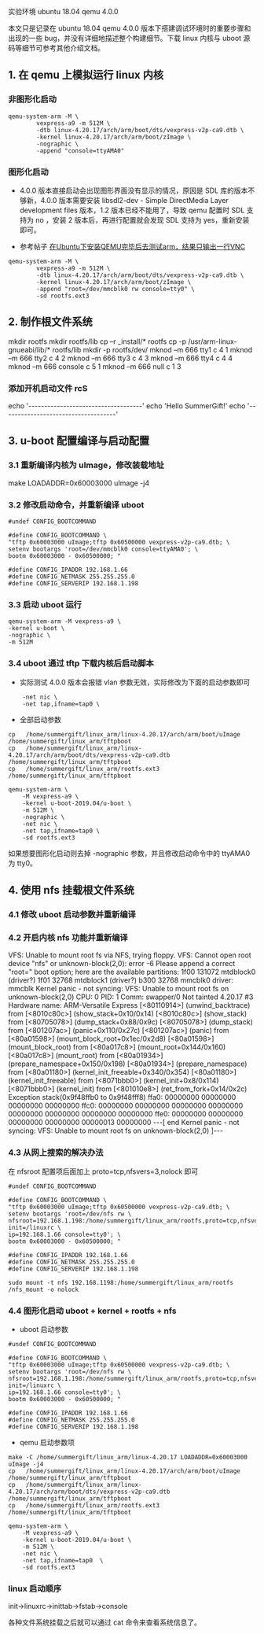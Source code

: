 实验环境 ubuntu 18.04 qemu 4.0.0

本文只是记录在 ubuntu 18.04 qemu 4.0.0 版本下搭建调试环境时的重要步骤和出现的一些 bug，并没有详细地描述整个构建细节。下载 linux 内核与 uboot 源码等细节可参考其他介绍文档。

## 1. 在 qemu 上模拟运行 linux 内核

### 非图形化启动
```
qemu-system-arm -M \
        vexpress-a9 -m 512M \
        -dtb linux-4.20.17/arch/arm/boot/dts/vexpress-v2p-ca9.dtb \
        -kernel linux-4.20.17/arch/arm/boot/zImage \
        -nographic \
        -append "console=ttyAMA0" 
```

### 图形化启动
- 4.0.0 版本直接启动会出现图形界面没有显示的情况，原因是 SDL 库的版本不够新，4.0.0 版本需要安装 libsdl2-dev - Simple DirectMedia Layer development files 版本，1.2 版本已经不能用了，导致 qemu 配置时 SDL 支持为 no ，安装 2 版本后，再进行配置就会发现 SDL 支持为 yes，重新安装即可。

- 参考帖子 [在Ubuntu下安装QEMU完毕后去测试arm，结果只输出一行VNC](https://www.crifan.com/qemu_test_arm_vnc_server_running_on_127_0_0_1_5900_no_other_output/)

```
qemu-system-arm -M \
        vexpress-a9 -m 512M \
        -dtb linux-4.20.17/arch/arm/boot/dts/vexpress-v2p-ca9.dtb \
        -kernel linux-4.20.17/arch/arm/boot/zImage \
        -append "root=/dev/mmcblk0 rw console=tty0" \
        -sd rootfs.ext3
```

## 2. 制作根文件系统

mkdir rootfs
mkdir rootfs/lib
cp –r _install/* rootfs
cp -p /usr/arm-linux-gnueabi/lib/* rootfs/lib
mkdir -p rootfs/dev/
mknod –m 666 tty1 c 4 1
mknod –m 666 tty2 c 4 2
mknod –m 666 tty3 c 4 3
mknod –m 666 tty4 c 4 4
mknod –m 666 console c 5 1
mknod –m 666 null c 1 3

### 添加开机启动文件 rcS
echo '------------------------------------'
echo 'Hello SummerGift!'
echo '------------------------------------'

## 3. u-boot 配置编译与启动配置

### 3.1 重新编译内核为 uImage，修改装载地址

make LOADADDR=0x60003000 uImage -j4

### 3.2 修改启动命令，并重新编译 uboot
```
#undef CONFIG_BOOTCOMMAND

#define CONFIG_BOOTCOMMAND \
"tftp 0x60003000 uImage;tftp 0x60500000 vexpress-v2p-ca9.dtb; \
setenv bootargs 'root=/dev/mmcblk0 console=ttyAMA0'; \
bootm 0x60003000 - 0x60500000; "

#define CONFIG_IPADDR 192.168.1.66
#define CONFIG_NETMASK 255.255.255.0
#define CONFIG_SERVERIP 192.168.1.198
```

### 3.3 启动 uboot 运行
```
qemu-system-arm -M vexpress-a9 \
-kernel u-boot \
-nographic \
-m 512M
```

### 3.4 uboot 通过 tftp 下载内核后启动脚本
- 实际测试 4.0.0 版本会报错 vlan 参数无效，实际修改为下面的启动参数即可
```
    -net nic \
    -net tap,ifname=tap0 \
```

- 全部启动参数
```
cp   /home/summergift/linux_arm/linux-4.20.17/arch/arm/boot/uImage /home/summergift/linux_arm/tftpboot
cp   /home/summergift/linux_arm/linux-4.20.17/arch/arm/boot/dts/vexpress-v2p-ca9.dtb /home/summergift/linux_arm/tftpboot
cp   /home/summergift/linux_arm/rootfs.ext3 /home/summergift/linux_arm/tftpboot

qemu-system-arm \
    -M vexpress-a9 \
    -kernel u-boot-2019.04/u-boot \
    -m 512M \
    -nographic \
    -net nic \
    -net tap,ifname=tap0 \
    -sd rootfs.ext3
```

如果想要图形化启动则去掉 -nographic 参数，并且修改启动命令中的 ttyAMA0 为 tty0。

## 4. 使用 nfs 挂载根文件系统

### 4.1 修改 uboot 启动参数并重新编译

### 4.2 开启内核 nfs 功能并重新编译

VFS: Unable to mount root fs via NFS, trying floppy.
VFS: Cannot open root device "nfs" or unknown-block(2,0): error -6
Please append a correct "root=" boot option; here are the available partitions:
1f00          131072 mtdblock0 
 (driver?)
1f01           32768 mtdblock1 
 (driver?)
b300           32768 mmcblk0 
 driver: mmcblk
Kernel panic - not syncing: VFS: Unable to mount root fs on unknown-block(2,0)
CPU: 0 PID: 1 Comm: swapper/0 Not tainted 4.20.17 #3
Hardware name: ARM-Versatile Express
[<80110914>] (unwind_backtrace) from [<8010c80c>] (show_stack+0x10/0x14)
[<8010c80c>] (show_stack) from [<80705078>] (dump_stack+0x88/0x9c)
[<80705078>] (dump_stack) from [<801207ac>] (panic+0x110/0x27c)
[<801207ac>] (panic) from [<80a01598>] (mount_block_root+0x1ec/0x2d8)
[<80a01598>] (mount_block_root) from [<80a017c8>] (mount_root+0x144/0x160)
[<80a017c8>] (mount_root) from [<80a01934>] (prepare_namespace+0x150/0x198)
[<80a01934>] (prepare_namespace) from [<80a01180>] (kernel_init_freeable+0x340/0x354)
[<80a01180>] (kernel_init_freeable) from [<8071bbb0>] (kernel_init+0x8/0x114)
[<8071bbb0>] (kernel_init) from [<801010e8>] (ret_from_fork+0x14/0x2c)
Exception stack(0x9f48ffb0 to 0x9f48fff8)
ffa0:                                     00000000 00000000 00000000 00000000
ffc0: 00000000 00000000 00000000 00000000 00000000 00000000 00000000 00000000
ffe0: 00000000 00000000 00000000 00000000 00000013 00000000
---[ end Kernel panic - not syncing: VFS: Unable to mount root fs on unknown-block(2,0) ]---


### 4.3 从网上搜索的解决办法

在 nfsroot 配置项后面加上 proto=tcp,nfsvers=3,nolock 即可
```
#undef CONFIG_BOOTCOMMAND

#define CONFIG_BOOTCOMMAND \
"tftp 0x60003000 uImage;tftp 0x60500000 vexpress-v2p-ca9.dtb; \
setenv bootargs 'root=/dev/nfs rw \
nfsroot=192.168.1.198:/home/summergift/linux_arm/rootfs,proto=tcp,nfsvers=3,nolock init=/linuxrc \
ip=192.168.1.66 console=tty0'; \
bootm 0x60003000 - 0x60500000; "

#define CONFIG_IPADDR 192.168.1.66
#define CONFIG_NETMASK 255.255.255.0
#define CONFIG_SERVERIP 192.168.1.198
```

```
sudo mount -t nfs 192.168.1198:/home/summergift/linux_arm/rootfs /nfs_mount -o nolock
```

### 4.4 图形化启动 uboot + kernel + rootfs + nfs

- uboot 启动参数
```
#undef CONFIG_BOOTCOMMAND

#define CONFIG_BOOTCOMMAND \
"tftp 0x60003000 uImage;tftp 0x60500000 vexpress-v2p-ca9.dtb; \
setenv bootargs 'root=/dev/nfs rw \
nfsroot=192.168.1.198:/home/summergift/linux_arm/rootfs,proto=tcp,nfsvers=3,nolock init=/linuxrc \
ip=192.168.1.66 console=tty0'; \
bootm 0x60003000 - 0x60500000; "

#define CONFIG_IPADDR 192.168.1.66
#define CONFIG_NETMASK 255.255.255.0
#define CONFIG_SERVERIP 192.168.1.198
```

- qemu 启动参数项
```
make -C /home/summergift/linux_arm/linux-4.20.17 LOADADDR=0x60003000 uImage -j4
cp   /home/summergift/linux_arm/linux-4.20.17/arch/arm/boot/uImage /home/summergift/linux_arm/tftpboot
cp   /home/summergift/linux_arm/linux-4.20.17/arch/arm/boot/dts/vexpress-v2p-ca9.dtb /home/summergift/linux_arm/tftpboot
cp   /home/summergift/linux_arm/rootfs.ext3 /home/summergift/linux_arm/tftpboot

qemu-system-arm \
    -M vexpress-a9 \
    -kernel u-boot-2019.04/u-boot \
    -m 512M \
    -net nic \
    -net tap,ifname=tap0  \
    -sd rootfs.ext3
```

### linux 启动顺序

init->linuxrc->inittab->fstab->console

各种文件系统挂载之后就可以通过 cat 命令来查看系统信息了。
